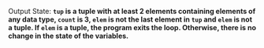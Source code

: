 Output State: **`tup` is a tuple with at least 2 elements containing elements of any data type, `count` is 3, `elem` is not the last element in `tup` and `elem` is not a tuple. If `elem` is a tuple, the program exits the loop. Otherwise, there is no change in the state of the variables.**